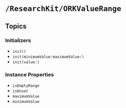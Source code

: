 # ``/ResearchKit/ORKValueRange``

<!-- The content below this line is auto-generated and is redundant. You should either incorporate it into your content above this line or delete it. -->

## Topics

### Initializers

- ``init()``
- ``init(minimumValue:maximumValue:)``
- ``init(value:)``

### Instance Properties

- ``isEmptyRange``
- ``isUnset``
- ``maximumValue``
- ``minimumValue``